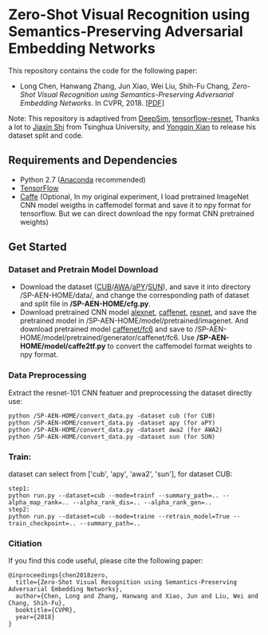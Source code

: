 
# Zero-Shot Visual Recognition using Semantics-Preserving Adversarial Embedding Networks

This repository contains the code for the following paper:

* Long Chen, Hanwang Zhang, Jun Xiao, Wei Liu, Shih-Fu Chang, *Zero-Shot Visual Recognition using Semantics-Preserving Adversarial Embedding Networks*. In CVPR, 2018. [[PDF](http://openaccess.thecvf.com/content_cvpr_2018/papers/Chen_Zero-Shot_Visual_Recognition_CVPR_2018_paper.pdf)]


Note: This repository is adaptived from [DeepSim](https://github.com/shijx12/DeepSim), [tensorflow-resnet](https://github.com/ry/tensorflow-resnet), Thanks a lot to [Jiaxin Shi](https://github.com/shijx12) from Tsinghua University, and [Yongqin Xian](https://www.mpi-inf.mpg.de/departments/computer-vision-and-multimodal-computing/research/zero-shot-learning/zero-shot-learning-the-good-the-bad-and-the-ugly/)  to release his dataset split and code.

## Requirements and Dependencies
* Python 2.7 ([Anaconda](https://www.continuum.io/downloads) recommended)
* [TensorFlow](https://www.tensorflow.org/install/) 
* [Caffe](http://caffe.berkeleyvision.org/) (Optional, In my original experiment, I load pretrained ImageNet CNN model weigths in caffemodel format and save it to npy format for tensorflow. But we can direct download the npy format CNN pretrained weights)

## Get Started
### Dataset and Pretrain Model Download
* Download the dataset ([CUB](http://www.vision.caltech.edu/visipedia/CUB-200-2011.html)/[AWA](https://cvml.ist.ac.at/AwA2/)/[aPY](http://vision.cs.uiuc.edu/attributes/)/[SUN](http://vision.cs.princeton.edu/projects/2010/SUN/)), and save it into directory /SP-AEN-HOME/data/, and change the corresponding path of dataset and split file in **/SP-AEN-HOME/cfg.py**.
* Download pretrained CNN model [alexnet](https://github.com/BVLC/caffe/tree/master/models/bvlc_alexnet), [caffenet](https://github.com/BVLC/caffe/tree/master/models/bvlc_reference_caffenet), [resnet](https://github.com/ry/tensorflow-resnet), and save the pretrained model in /SP-AEN-HOME/model/pretrained/imagenet. And download pretrained model [caffenet/fc6](https://lmb.informatik.uni-freiburg.de/resources/binaries/cvpr2016_invert_alexnet/fc6.zip) and save to /SP-AEN-HOME/model/pretrained/generator/caffenet/fc6.  Use **/SP-AEN-HOME/model/caffe2tf.py** to convert the caffemodel format weights to npy format. 

###  Data Preprocessing
Extract the resnet-101 CNN featuer and preprocessing the dataset directly use:
```shell
python /SP-AEN-HOME/convert_data.py -dataset cub (for CUB)
python /SP-AEN-HOME/convert_data.py -dataset apy (for aPY)
python /SP-AEN-HOME/convert_data.py -dataset awa2 (for AWA2)
python /SP-AEN-HOME/convert_data.py -dataset sun (for SUN)
```

### Train: 
dataset can select from ['cub', 'apy', 'awa2', 'sun'], for dataset CUB:
```shell
step1:
python run.py --dataset=cub --mode=trainf --summary_path=.. --alpha_map_rank=.. --alpha_rank_dis=.. --alpha_rank_gen=..
step2:
python run.py --dataset=cub --mode=traine --retrain_model=True --train_checkpoint=.. --summary_path=..
```

### Citiation
If you find this code useful, please cite the following paper:
```
@inproceedings{chen2018zero,
  title={Zero-Shot Visual Recognition using Semantics-Preserving Adversarial Embedding Networks},
  author={Chen, Long and Zhang, Hanwang and Xiao, Jun and Liu, Wei and Chang, Shih-Fu},
  booktitle={CVPR},
  year={2018}
}
```

